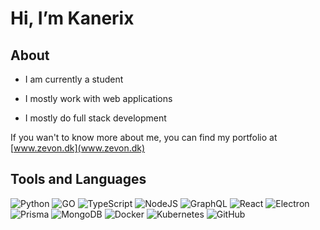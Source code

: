 # Hi, I’m Kanerix

## About
- I am currently a student

- I mostly work with web applications

- I mostly do full stack development

If you wan't to know more about me, you can find my portfolio at [www.zevon.dk](www.zevon.dk)

## Tools and Languages
![Python](https://img.shields.io/badge/-Python-000000?style=for-the-badge&logo=python)
![GO](https://img.shields.io/badge/-Go-000000?style=for-the-badge&logo=go)
![TypeScript](https://img.shields.io/badge/-TypeScript-000000?style=for-the-badge&logo=typescript)
![NodeJS](https://img.shields.io/badge/-NodeJS-000000?style=for-the-badge&logo=node.js)
![GraphQL](https://img.shields.io/badge/-GraphQL-000000?style=for-the-badge&logo=graphql)
![React](https://img.shields.io/badge/-React-000000?style=for-the-badge&logo=react)
![Electron](https://img.shields.io/badge/-Electron-000000?style=for-the-badge&logo=electron)
![Prisma](https://img.shields.io/badge/-prisma-000000?style=for-the-badge&logo=prisma)
![MongoDB](https://img.shields.io/badge/-MongoDB-000000?style=for-the-badge&logo=MongoDB)
![Docker](https://img.shields.io/badge/-Docker-000000?style=for-the-badge&logo=docker)
![Kubernetes](https://img.shields.io/badge/-Kubernetes-000000?style=for-the-badge&logo=Kubernetes)
![GitHub](https://img.shields.io/badge/-GitHub-000000?style=for-the-badge&logo=github)
